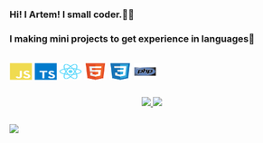 ### Hi! I Artem! I small coder.👨‍💻
### I making mini projects to get experience in languages💪
<div style="display: inline_block"><br>
  <img align="center" alt="Alfedov-Js" height="30" width="40" src="https://raw.githubusercontent.com/devicons/devicon/master/icons/javascript/javascript-plain.svg">
  <img align="center" alt="Alfedov-Ts" height="30" width="40" src="https://raw.githubusercontent.com/devicons/devicon/master/icons/typescript/typescript-plain.svg">
  <img align="center" alt="Alfedov-React" height="30" width="40" src="https://raw.githubusercontent.com/devicons/devicon/master/icons/react/react-original.svg">
  <img align="center" alt="Alfedov-HTML" height="30" width="40" src="https://raw.githubusercontent.com/devicons/devicon/master/icons/html5/html5-original.svg">
  <img align="center" alt="Alfedov-CSS" height="30" width="40" src="https://raw.githubusercontent.com/devicons/devicon/master/icons/css3/css3-original.svg">
  <img align="center" alt="Alfedov-PHP" height="30" width="40" src="https://raw.githubusercontent.com/devicons/devicon/master/icons/php/php-original.svg">
</div>

  ##
  
<div align="center">
  <a href="https://github.com/Alfedov">
  <img height="180em" src="https://github-readme-stats.vercel.app/api?username=Alfedov&show_icons=true&theme=dracula&include_all_commits=true&count_private=true"/>
  <img height="180em" src="https://github-readme-stats.vercel.app/api/top-langs/?username=Alfedov&layout=compact&langs_count=7&theme=dracula"/>
</div>
  
  ##
 
<div> 
 <a href="https://discord.gg/EJFVjurMN6" target="_blank"><img src="https://img.shields.io/badge/Discord-7289DA?style=for-the-badge&logo=discord&logoColor=white" target="_blank"></a> 
</div>
